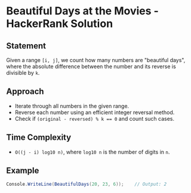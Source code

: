 # Beautiful Days at the Movies - HackerRank Solution 

## Statement
Given a range `[i, j]`, we count how many numbers are "beautiful days", where the absolute difference between the number and its reverse is divisible by `k`.

## Approach
- Iterate through all numbers in the given range.
- Reverse each number using an efficient integer reversal method.
- Check if `(original - reversed) % k == 0` and count such cases.

## Time Complexity
- `O((j - i) log10 n)`, where `log10 n` is the number of digits in `n`.

## Example
````csharp
Console.WriteLine(BeautifulDays(20, 23, 6));	// Output: 2